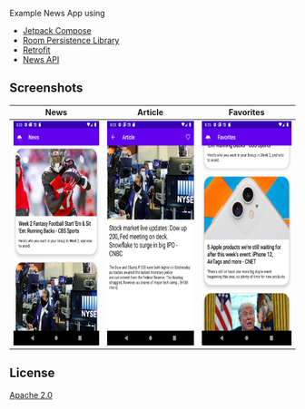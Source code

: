 Example News App using
*   [Jetpack Compose](https://developer.android.com/jetpack/compose)
*   [Room Persistence Library](https://developer.android.com/topic/libraries/architecture/room)
*   [Retrofit](http://square.github.io/retrofit/)
*   [News API](https://newsapi.org/)

## Screenshots

News            |  Article            |  Favorites
:-------------------------:|:-------------------------:|:-------------------------:
<img src="https://github.com/PhilipGurr/compose-news-example/blob/master/Screenshots/News.png?raw=true" width="200" height="396">  |  <img src="https://github.com/PhilipGurr/compose-news-example/blob/master/Screenshots/Detail.png?raw=true" width="200" height="396">  |  <img src="https://github.com/PhilipGurr/compose-news-example/blob/master/Screenshots/Favorites.png?raw=true" width="200" height="396">

## License
[Apache 2.0](https://www.apache.org/licenses/LICENSE-2.0)
